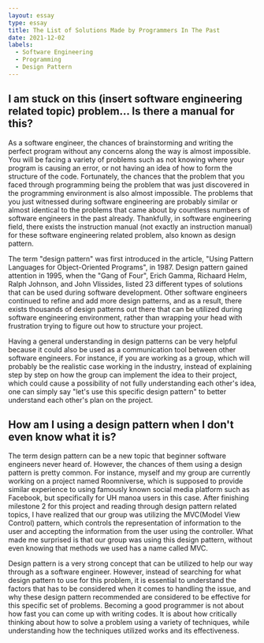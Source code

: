 ```yaml
---
layout: essay
type: essay
title: The List of Solutions Made by Programmers In The Past
date: 2021-12-02
labels:
  - Software Engineering
  - Programming
  - Design Pattern
---
```

 
## I am stuck on this (insert software engineering related topic) problem... Is there a manual for this?

As a software engineer, the chances of brainstorming and writing the perfect program without any concerns along the way is almost impossible. You will be facing
a variety of problems such as not knowing where your program is causing an error, or not having an idea of how to form the structure of the code. Fortunately,
the chances that the problem that you faced through programming being the problem that was just discovered in the programming environment is also almost impossible.
The problems that you just witnessed during software engineering are probably similar or almost identical to the problems that came about by countless numbers of 
software engineers in the past already. Thankfully, in software engineering field, there exists the instruction manual (not exactly an instruction manual) for these
software engineering related problem, also known as design pattern. 

The term "design pattern" was first introduced in the article, "Using Pattern Languages for Object-Oriented Programs", in 1987. Design pattern gained attention in 1995,
when the "Gang of Four", Erich Gamma, Richaard Helm, Ralph Johnson, and John Vlissides, listed 23 different types of solutions that can be used during software development.
Other software engineers continued to refine and add more design patterns, and as a result, there exists thousands of design patterns out there that can be utilized during
software engineering environment, rather than wrapping your head with frustration trying to figure out how to structure your project.

Having a general understanding in design patterns can be very helpful because it could also be used as a communication tool between other software engineers. For instance,
if you are working as a group, which will probably be the realistic case working in the industry, instead of explaining step by step on how the group can implement the idea
to their project, which could cause a possibility of not fully understanding each other's idea, one can simply say "let's use this specific design pattern" to better understand
each other's plan on the project. 

## How am I using a design pattern when I don't even know what it is?

The term design pattern can be a new topic that beginner software engineers never heard of. However, the chances of them using a design pattern is pretty common. 
For instance, myself and my group are currently working on a project named Roomniverse, which is supposed to provide similar experience to using famously known social
media platform such as Facebook, but specifically for UH manoa users in this case. After finishing milestone 2 for this project and reading through design pattern related
topics, I have realized that our group was utilizing the MVC(Model View Control) pattern, which controls the representation of information to the user and accepting the
information from the user using the controller. What made me surprised is that our group was using this design pattern, without even knowing that methods we used has a name
called MVC.

Design pattern is a very strong concept that can be utilized to help our way through as a software engineer. However, instead of searching for what design pattern to use
for this problem, it is essential to understand the factors that has to be considered when it comes to handling the issue, and why these design pattern recommended are 
considered to be effective for this specific set of problems. Becoming a good programmer is not about how fast you can come up with writing codes. It is about how critically thinking about how to solve a problem using a variety of techniques, while understanding how the techniques utilized works and its effectiveness.



